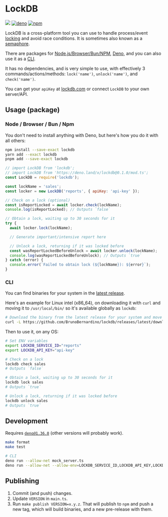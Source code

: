 # LockDB

[![](https://github.com/BrunoBernardino/lockdb/workflows/Run%20Tests/badge.svg)](https://github.com/BrunoBernardino/lockdb/actions?workflow=Run+Tests) [![deno](https://shield.deno.dev/x/lockdb)](https://deno.land/x/lockdb) [![npm](https://img.shields.io/npm/v/lockdb.svg)](https://www.npmjs.com/package/lockdb)

LockDB is a cross-platform tool you can use to handle process/event [locking](https://en.wikipedia.org/wiki/Lock_(computer_science)) and avoid race conditions. It is sometimes also known as a [semaphore](https://en.wikipedia.org/wiki/Semaphore_(programming)).

There are packages for [Node.js/Browser/Bun/NPM](https://npmjs.org/package/lockdb), [Deno](https://deno.land/x/lockdb), and you can also use it as a [CLI](#cli).

It has no dependencies, and is very simple to use, with effectively 3 commands/actions/methods: `lock('name')`, `unlock('name')`, and `check('name')`.

You can get your `apiKey` at [lockdb.com](https://lockdb.com) or connect `LockDB` to your own server/API.

## Usage (package)

### Node / Browser / Bun / Npm

You don't need to install anything with Deno, but here's how you do it with all others:

```bash
npm install --save-exact lockdb
yarn add --exact lockdb
pnpm add --save-exact lockdb
```

```js
// import LockDB from 'lockdb';
// import LockDB from 'https://deno.land/x/lockdb@0.1.0/mod.ts';
const LockDB = require('lockdb');

const lockName = 'sales';
const locker = new LockDB('reports', { apiKey: 'api-key' });

// Check on a lock (optional)
const isReportLocked = await locker.check(lockName);
console.log(isReportLocked); // Outputs `false`

// Obtain a lock, waiting up to 30 seconds for it
try {
  await locker.lock(lockName);

  // Generate important/intensive report here

  // Unlock a lock, returning if it was locked before
  const wasReportLockedBeforeUnlock = await locker.unlock(lockName);
  console.log(wasReportLockedBeforeUnlock); // Outputs `true`
} catch (error) {
  console.error(`Failed to obtain lock (${lockName}): ${error}`);
}
```

### CLI

You can find binaries for your system in the [latest release](https://github.com/BrunoBernardino/lockdb/releases/latest).

Here's an example for Linux intel (x86_64), on downloading it with `curl` and moving it to `/usr/local/bin/` so it's available globally as `lockdb`:

```sh
# Download the binary from the latest release for your system and move it to `/usr/local/bin/`. Here's an example for most Linux OSes:
curl -L https://github.com/BrunoBernardino/lockdb/releases/latest/download/lockdb-linux-intel --output lockdb && chmod +x lockdb && sudo mv lockdb /usr/local/bin/
```

Then to use it, on any OS:

```sh
# Set ENV variables
export LOCKDB_SERVICE_ID="reports"
export LOCKDB_API_KEY="api-key"

# Check on a lock
lockdb check sales
# Outputs `false`

# Obtain a lock, waiting up to 30 seconds for it
lockdb lock sales
# Outputs `true`

# Unlock a lock, returning if it was locked before 
lockdb unlock sales
# Outputs `true`
```

## Development

Requires [`deno@1.36.0`](https://deno.land) (other versions will probably work).

```bash
make format
make test

# CLI
deno run --allow-net mock_server.ts
deno run --allow-net --allow-env=LOCKDB_SERVICE_ID,LOCKDB_API_KEY,LOCKDB_SERVER_URL main.ts check sales --server-url="http://127.0.0.1:5678" --service-id="reports" --api-key="api-key"
```

## Publishing

1. Commit (and push) changes.
2. Update `VERSION` in `main.ts`.
3. Run `make publish VERSION=x.y.z`. That will publish to `npm` and push a new tag, which will build binaries, and a new pre-release with them.
